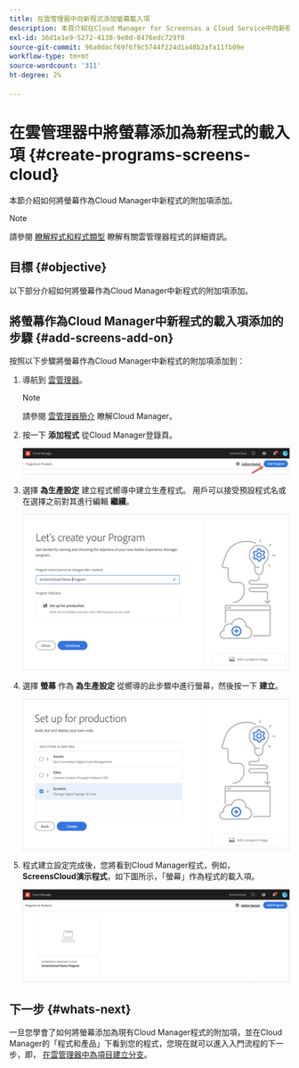 ```yaml
---
title: 在雲管理器中向新程式添加螢幕載入項
description: 本頁介紹在Cloud Manager for Screensas a Cloud Service中向新程式添加螢幕載入項。
exl-id: 36d1e1e9-5272-4138-9e0d-8476edc729f0
source-git-commit: 96a0dacf69f6f9c5744f224d1a48b2afa11fb09e
workflow-type: tm+mt
source-wordcount: '311'
ht-degree: 2%

---
```


# 在雲管理器中將螢幕添加為新程式的載入項 {#create-programs-screens-cloud}

本節介紹如何將螢幕作為Cloud Manager中新程式的附加項添加。

>[!NOTE]
>請參閱 [瞭解程式和程式類型](https://experienceleague.adobe.com/docs/experience-manager-cloud-service/onboarding/getting-access/understand-program-types.html?lang=en) 瞭解有關雲管理器程式的詳細資訊。

## 目標 {#objective}

以下部分介紹如何將螢幕作為Cloud Manager中新程式的附加項添加。

## 將螢幕作為Cloud Manager中新程式的載入項添加的步驟 {#add-screens-add-on}

按照以下步驟將螢幕作為Cloud Manager中新程式的附加項添加到：

1. 導航到 [雲管理器](https://my.cloudmanager.adobe.com/)。

   >[!NOTE]
   >請參閱 [雲管理器簡介](https://experienceleague.adobe.com/docs/experience-manager-cloud-service/onboarding/onboarding-concepts/cloud-manager-introduction.html?lang=en) 瞭解Cloud Manager。

1. 按一下 **添加程式** 從Cloud Manager登錄頁。

   ![影像](/help/screens-cloud/assets/onboarding/onboard-screens-addon1.png)

1. 選擇 **為生產設定** 建立程式嚮導中建立生產程式。 用戶可以接受預設程式名或在選擇之前對其進行編輯 **繼續**。

   ![影像](/help/screens-cloud/assets/onboarding/onboard-screens-addon2.png)

1. 選擇 **螢幕** 作為 **為生產設定** 從嚮導的此步驟中進行螢幕，然後按一下 **建立**。

   ![影像](/help/screens-cloud/assets/onboarding/onboard-screens-addon3.png)

1. 程式建立設定完成後，您將看到Cloud Manager程式，例如， **ScreensCloud演示程式**，如下圖所示，「螢幕」作為程式的載入項。

   ![影像](/help/screens-cloud/assets/onboarding/onboard-screens-addon4.png)

## 下一步 {#whats-next}

一旦您學會了如何將螢幕添加為現有Cloud Manager程式的附加項，並在Cloud Manager的「程式和產品」下看到您的程式，您現在就可以進入入門流程的下一步，即， [在雲管理器中為項目建立分支](/help/screens-cloud/onboarding-screens-cloud/creating-a-branch.md)。
